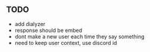 ## TODO
* add dialyzer
* response should be embed
* dont make a new user each time they say something
* need to keep user context, use discord id

